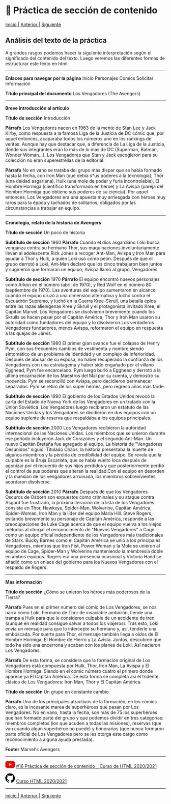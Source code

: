 # :beginner: Práctica de sección de contenido

[Inicio |](/README.md) [Anterior |](1_texto.md) [Siguiente](3_estructura.md)


## Análisis del texto de la práctica

A grandes rasgos podemos hacer la siguiente interpretación según el significado del contenido del texto. Luego veremos las diferentes formas de estructurar este texto en html.

---

**Enlaces para navegar por la página**
Inicio Personajes Comics Solicitar Información

**Título principal del documento**
Los Vengadores (The Avengers)

---
**Breve introducción al artículo**

**Título de sección**
Introducción

**Párrafo**
Los Vengadores nacen en 1963 de la mente de Stan Lee y Jack Kirby, como respuesta a la famosa Liga de la Justicia de DC cómic que, por aquel entonces, acaparaba todos los números uno en los rankings de ventas. Aunque hay que destacar que, a diferencia de La Liga de la Justicia, donde sus integrantes eran lo más de lo más de DC (Superman, Batman, Wonder Woman…), Los Vengadores que Stan y Jack escogieron para su colección no eran superestrellas de la editorial.

**Párrafo**
No en vano se trataba del grupo más dispar que se había formado hasta la fecha, con Iron Man (que debía s*us poderes a la tecnología), Thor (una deidad asgariana), Hulk (una mole de poder y furia incontrolable), El Hombre Hormiga (científico transformado en héroe) y La Avispa (pareja del Hombre Hormiga que obtiene sus poderes de su ciencia). Por aquel entonces, Los Vengadores era una apuesta muy arriesgada con héroes muy raros para la época y tachados de solitarios, obligados por las circunstancias a trabajar en equipo.

---

**Cronología, relato de la historia de Avengers**

**Título de sección**
Un poco de historia

**Subtítulo de sección**
1960
**Párrafo**
Cuando el dios asgardiano Loki busca venganza contra su hermano Thor, sus maquinaciones involuntariamente llevan al adolescente Rick Jones a recoger Ant-Man, Avispa y Iron Man para ayudar a Thor y Hulk, a quien Loki usó como peón. Después de que el grupo derrotó a Loki, Ant-Man declaró que los cinco trabajaron bien juntos y sugirieron que formaran un equipo; Avispa llamó al grupo, Vengadores

**Subtítulo de sección**
1970
**Párrafo**
El equipo encontró nuevos personajes como Arkon en el número (abril de 1970), y Red Wolf en el número 80 (septiembre de 1970). Las aventuras del equipo aumentaron en alcance cuando el equipo cruzó a una dimensión alternativa y luchó contra el Escuadrón Supremo, ​y luchó en la Guerra Kree-Skrull, ​una batalla épica entre las razas alienígenas Kree y Skrull y el protagonista invitado Kree, el Capitán Marvel. Los Vengadores se disolvieron brevemente cuando los Skrulls se hacen pasar por el Capitán América, Thor y Iron Man usaron su autoridad como fundadores del equipo y lo disolvieron.​Los verdaderos Vengadores fundadores, menos Avispa, reformaron el equipo en respuesta a las quejas de Jarvis.

**Subtítulo de sección**
1980
El primer gran avance fue el colapso de Henry Pym, ​con sus frecuentes cambios de vestimenta y nombre siendo sintomático de un problema de identidad y un complejo de inferioridad. Después de abusar de su esposa, no haber recuperado la confianza de los Vengadores con una estratagema y haber sido engañado por el villano Egghead, Pym fue encarcelado. ​Pym luego burló a Egghead y derrotó a la última encarnación de los Maestros del Mal por su cuenta, y demostró su inocencia. Pym se reconcilió con Avispa, pero decidieron permanecer separados.​ Pym se retiró de los súper héroes, ​pero regresó años más tarde.

**Subtítulo de sección**
1990
El gobierno de los Estados Unidos revocó la carta del Estado de Nueva York de los Vengadores en un tratado con la Unión Soviética. Los Vengadores luego recibieron un estatuto de las Naciones Unidas y los Vengadores se dividieron en dos equipos con un equipo suplente de reserva que respaldaba a los equipos principales.

**Subtítulo de sección**
2000
Los Vengadores recibieron la autoridad internacional de las Naciones Unidas. Los miembros que se unieron durante ese período incluyeron Jack de Corazones y el segundo Ant-Man. Un nuevo Capitán Bretaña fue agregado al equipo. La historia de "Vengadores Desunidos" siguió. Titulado Chaos, la historia presentaba la muerte de algunos miembros y la pérdida de credibilidad del equipo. Se revela que la culpable es la Bruja Escarlata, que se había vuelto loca después de agonizar por el recuerdo de sus hijos perdidos y que posteriormente perdió el control de sus poderes que alteran la realidad. ​Con el equipo en desorden y la mansión de los vengadores arruinada, los miembros sobrevivientes acordaron disolverse.

**Subtítulo de sección**
2010
**Párrafo**
Después de que los Vengadores Oscuros de Osborn son expuestos como criminales y su ataque contra Asgard fue frustrado, la próxima iteración de la lista de los Vengadores consiste en Thor, Hawkeye, Spider-Man, Wolverine, Capitán América, Spider-Woman, Iron Man y la líder del equipo Maria Hill. ​Steve Rogers, evitando brevemente su personaje de Capitán América, responde a las preocupaciones de Luke Cage acerca de que el equipo vuelva a los viejos métodos al otorgar el reconocimiento de "Nuevos Vengadores" a Cage como un equipo oficial independiente de los Vengadores más tradicionales de Stark. Bucky Barnes como el Capitán América se unió a los principales Vengadores, mientras que Iron Fist, Power Woman y la Mole se unieron al equipo de Cage, Spider-Man y Wolverine manteniendo la membresía doble en ambos equipos. Rogers era una presencia ocasional y Victoria Hand se añadió como un enlace del gobierno para los Nuevos Vengadores con el respaldo de Rogers.

---
**Más información**

**Título de sección**
¿Cómo se unieron los héroes más poderosos de la Tierra?

**Párrafo**
Pues en el primer número del cómic de Los Vengadores, se nos narra cómo Loki, hermano de Thor de insaciable ambición, tiende una trampa a Hulk para que le consideren culpable de un accidente de tren (aunque en realidad consigue salvar a todos los viajeros). Tras esto, Loki envía un mensaje para que lo intercepte su hermano y, así, tenderle una emboscada. Por suerte para Thor, el mensaje también llega a oídos de El Hombre Hormiga, El Hombre de Hierro y La Avista. Juntos, descubren que todo ha sido una encerrona y acaban con los planes de Loki. Así nacieron Los Vengadores.

**Párrafo**
De esta forma, se considera que la formación original de Los Vengadores está compuesta por Hulk, Thor, Iron Man, La Avispa y El Hombre Hormiga. Siendo en el cómic número cuatro el primero donde aparece ya El Capitán América. De esta forma se completa así el tridente clásico de Los Vengadores: Iron Man, Thor y El Capitán América.

**Título de sección**
Un grupo en constante cambio

**Párrafo**
Uno de los principales atractivos de la formación, en los cómics claro, es la incesante marea de superhéroes que pasan por Los Vengadores. No en vano, hasta la fecha, son más de 75 los superhéroes que han formado parte del grupo y que podemos dividir en tres categorías: miembros completos (los que acuden a todas las misiones), reservas (que van cuando algún superhéroe no puede) y honorarios (que nunca formaron parte oficial de Los Vengadores pero se les otorga este cargo como reconocimiento a alguna ayuda prestada).

**Footer**
Marvel's Avengers






---

![youtube logo](/assets/youtube_logo_30.png) [#16 Práctica de sección de contenido _ Curso de HTML 2020/2021](https://youtu.be/67gV0jmgbUc)


![github logo](/assets/github_logo_30.png) [Curso HTML 2020/2021](https://github.com/DorianDesings/html-2020-2021)  

---
[Inicio |](/README.md) [Anterior |](1_texto.md) [Siguiente](3_estructura.md)
